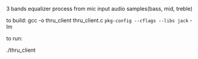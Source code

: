 3 bands equalizer process from mic input audio samples(bass, mid, treble)

to build:
gcc -o thru_client thru_client.c `pkg-config --cflags --libs jack` -lm

to run:

./thru_client
